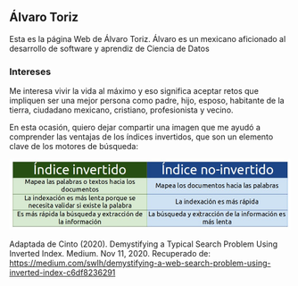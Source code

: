 ## Álvaro Toriz

Esta es la página Web de Álvaro Toriz. Álvaro es un mexicano aficionado al desarrollo de software y aprendiz de Ciencia de Datos

### Intereses

Me interesa vivir la vida al máximo y eso significa aceptar retos que impliquen ser una mejor persona como padre, hijo, esposo, habitante de la tierra, ciudadano mexicano, cristiano, profesionista y vecino.

En esta ocasión, quiero dejar compartir una imagen que me ayudó a comprender las ventajas de los índices invertidos, que son un elemento clave de los motores de búsqueda:

<center><img src="https://github.com/es162008087/es162008087/blob/main/images/comparativo_indices.jpg"></center>

Adaptada de Cinto (2020). Demystifying a Typical Search Problem Using Inverted Index. Medium. Nov 11, 2020. Recuperado de: https://medium.com/swlh/demystifying-a-web-search-problem-using-inverted-index-c6df8236291
